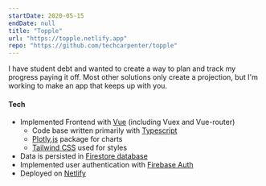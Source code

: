 ```yaml
---
startDate: 2020-05-15
endDate: null
title: "Topple"
url: "https://topple.netlify.app"
repo: "https://github.com/techcarpenter/topple"
---
```


I have student debt and wanted to create a way to plan and track my progress paying it off. Most other solutions only create a projection, but I'm working to make an app that keeps up with you.

#### Tech

- Implemented Frontend with [Vue][vue] (including Vuex and Vue-router)
  - Code base written primarily with [Typescript][typescript]
  - [Plotly.js][plotlyjs] package for charts
  - [Tailwind CSS][tailwind] used for styles
- Data is persisted in [Firestore database][firestore]
- Implemented user authentication with [Firebase Auth][firebase-auth]
- Deployed on [Netlify][netlify]

<!-- Links -->

[plotlyjs]: https://plotly.com/javascript "Plotly.js website"
[tailwind]: https://tailwindcss.com "Tailwind CSS website"
[vue]: https://vuejs.org "Vue JS website"
[typescript]: https://typescriptlang.org "Typescript website"
[firestore]: https://firebase.google.com/products/firestore "Firebase firestore website"
[firebase-auth]: https://firebase.google.com/products/auth "Firebase auth website"
[netlify]: https://netlify.com "Netlify website"
